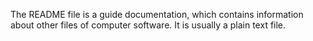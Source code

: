 The README file is a guide documentation, which contains information about other files of computer software. It is usually a plain text file.
